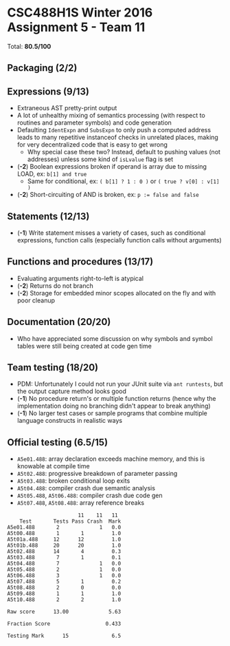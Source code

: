 # CSC488H1S Winter 2016 Assignment 5 - Team 11

Total: **80.5/100**

## Packaging (2/2)


## Expressions (9/13)

 * Extraneous AST pretty-print output
 * A lot of unhealthy mixing of semantics processing (with respect to routines and parameter symbols) and code generation
 * Defaulting `IdentExpn` and `SubsExpn` to only push a computed address leads to many repetitive instanceof checks in unrelated places, making for very decentralized code that is easy to get wrong
    - Why special case these two? Instead, default to pushing values (not addresses) unless some kind of `isLvalue` flag is set
 * (**-2**) Boolean expressions broken if operand is array due to missing LOAD, ex: `b[1] and true`
    - Same for conditional, ex: `( b[1] ? 1 : 0 )` or `( true ? v[0] : v[1] )`
 * (**-2**) Short-circuiting of AND is broken, ex: `p := false and false`


## Statements (12/13)

 * (**-1**) Write statement misses a variety of cases, such as conditional expressions, function calls (especially function calls without arguments)


## Functions and procedures (13/17)

 * Evaluating arguments right-to-left is atypical
 * (**-2**) Returns do not branch
 * (**-2**) Storage for embedded minor scopes allocated on the fly and with poor cleanup


## Documentation (20/20)

 * Who have appreciated some discussion on why symbols and symbol tables were still being created at code gen time


## Team testing (18/20)

 * PDM: Unfortunately I could not run your JUnit suite via `ant runtests`, but the output capture method looks good
 * (**-1**) No procedure return's or multiple function returns (hence why the implementation doing no branching didn't appear to break anything)
 * (**-1**) No larger test cases or sample programs that combine multiple language constructs in realistic ways


## Official testing (6.5/15)

 * `A5e01.488`: array declaration exceeds machine memory, and this is knowable at compile time
 * `A5t02.488`: progressive breakdown of parameter passing
 * `A5t03.488`: broken conditional loop exits
 * `A5t04.488`: compiler crash due semantic analysis
 * `A5t05.488`, `A5t06.488`: compiler crash due code gen
 * `A5t07.488`, `A5t08.488`: array reference breaks

```
                       11    11   11
    Test       Tests Pass Crash  Mark
A5e01.488       2             1   0.0
A5t00.488       1       1         1.0
A5t01a.488     12      12         1.0
A5t01b.488     20      20         1.0
A5t02.488      14       4         0.3
A5t03.488       7       1         0.1
A5t04.488       7             1   0.0
A5t05.488       2             1   0.0
A5t06.488       3             1   0.0
A5t07.488       5       1         0.2
A5t08.488       2       0         0.0
A5t09.488       1       1         1.0
A5t10.488       2       2         1.0

Raw score      13.00             5.63

Fraction Score                  0.433

Testing Mark      15              6.5
```
